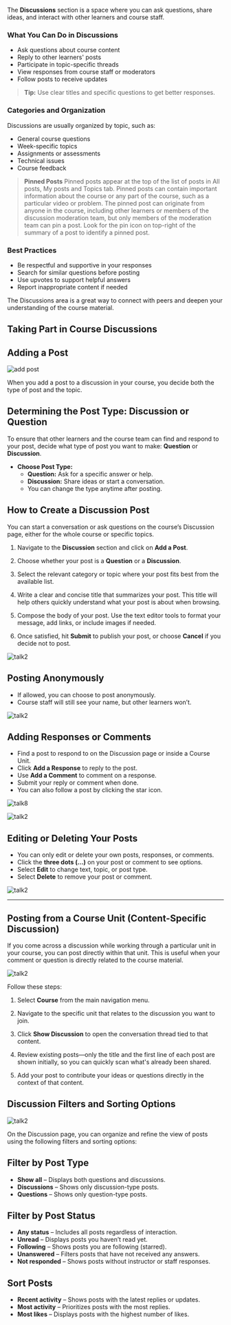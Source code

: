 
The **Discussions** section is a space where you can ask questions, share ideas, and interact with other learners and course staff.

### What You Can Do in Discussions

- Ask questions about course content
- Reply to other learners' posts
- Participate in topic-specific threads
- View responses from course staff or moderators
- Follow posts to receive updates

> **Tip:** Use clear titles and specific questions to get better responses.

### Categories and Organization

Discussions are usually organized by topic, such as:

- General course questions
- Week-specific topics
- Assignments or assessments
- Technical issues
- Course feedback

> **Pinned Posts**
Pinned posts appear at the top of the list of posts in All posts, My posts and Topics tab. Pinned posts can contain important information about the course or any part of the course, such as a particular video or problem. The pinned post can originate from anyone in the course, including other learners or members of the discussion moderation team, but only members of the moderation team can pin a post. Look for the pin icon on top-right of the summary of a post to identify a pinned post.




### Best Practices

- Be respectful and supportive in your responses
- Search for similar questions before posting
- Use upvotes to support helpful answers
- Report inappropriate content if needed

The Discussions area is a great way to connect with peers and deepen your understanding of the course material.

## Taking Part in Course Discussions


## Adding a Post


![add post](../images/talk1.png)


When you add a post to a discussion in your course, you decide both the type of post and the topic.


## Determining the Post Type: Discussion or Question

To ensure that other learners and the course team can find and respond to your post, decide what type of post you want to make: **Question** or **Discussion**.

- **Choose Post Type:**  
  - **Question:** Ask for a specific answer or help.  
  - **Discussion:** Share ideas or start a conversation.  
  - You can change the type anytime after posting.

## How to Create a Discussion Post

You can start a conversation or ask questions on the course’s Discussion page, either for the whole course or specific topics.

1. Navigate to the **Discussion** section and click on **Add a Post**.

2. Choose whether your post is a **Question** or a **Discussion**.

3. Select the relevant category or topic where your post fits best from the available list.

4. Write a clear and concise title that summarizes your post. This title will help others quickly understand what your post is about when browsing.

5. Compose the body of your post. Use the text editor tools to format your message, add links, or include images if needed.


6. Once satisfied, hit **Submit** to publish your post, or choose **Cancel** if you decide not to post.


![talk2](../images/talk2.png)

## Posting Anonymously

- If allowed, you can choose to post anonymously.  
- Course staff will still see your name, but other learners won’t.

![talk2](../images/talk7.png)


## Adding Responses or Comments

- Find a post to respond to on the Discussion page or inside a Course Unit.  
- Click **Add a Response** to reply to the post.  
- Use **Add a Comment** to comment on a response.  
- Submit your reply or comment when done.
- You can also follow a post by clicking the star icon.

![talk8](../images/talk8.png)



![talk2](../images/talk3.png)


## Editing or Deleting Your Posts

- You can only edit or delete your own posts, responses, or comments.  
- Click the **three dots (…)** on your post or comment to see options.  
- Select **Edit** to change text, topic, or post type.  
- Select **Delete** to remove your post or comment.

![talk2](../images/talk4.png)

---


## Posting from a Course Unit (Content-Specific Discussion)

If you come across a discussion while working through a particular unit in your course, you can post directly within that unit. This is useful when your comment or question is directly related to the course material.

![talk2](../images/talk5.png)


Follow these steps:

1. Select **Course** from the main navigation menu.

2. Navigate to the specific unit that relates to the discussion you want to join.

3. Click **Show Discussion** to open the conversation thread tied to that content.

4. Review existing posts—only the title and the first line of each post are shown initially, so you can quickly scan what's already been shared.

5. Add your post to contribute your ideas or questions directly in the context of that content.

## Discussion Filters and Sorting Options

![talk2](../images/talk6.png)


On the Discussion page, you can organize and refine the view of posts using the following filters and sorting options:

## Filter by Post Type
- **Show all** – Displays both questions and discussions.
- **Discussions** – Shows only discussion-type posts.
- **Questions** – Shows only question-type posts.

## Filter by Post Status
- **Any status** – Includes all posts regardless of interaction.
- **Unread** – Displays posts you haven’t read yet.
- **Following** – Shows posts you are following (starred).
- **Unanswered** – Filters posts that have not received any answers.
- **Not responded** – Shows posts without instructor or staff responses.

## Sort Posts
- **Recent activity** – Shows posts with the latest replies or updates.
- **Most activity** – Prioritizes posts with the most replies.
- **Most likes** – Displays posts with the highest number of likes.

